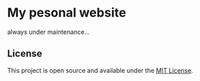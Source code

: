 # My pesonal website

always under maintenance...

## License

This project is open source and available under the [MIT License](LICENSE).

